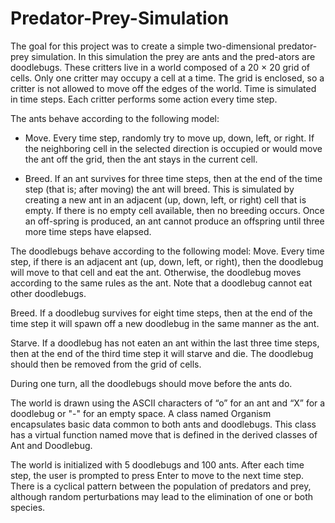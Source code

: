 # Predator-Prey-Simulation

The goal for this project was to create a simple two-dimensional predator-prey simulation. In this simulation the prey are ants and the pred-ators are doodlebugs. These critters live in a world composed of a 20 × 20 grid of cells. Only one critter may occupy a cell at a time. The grid is  enclosed, so a critter is not allowed to move off the edges of the world. Time is simulated in time steps. Each critter performs some action every time step.


The ants behave according to the following model:
* Move. Every time step, randomly try to move up, down, left, or right. If the neighboring cell in the selected direction is occupied or would move the ant off the grid, then the ant stays in the current cell.

* Breed. If an ant survives for three time steps, then at the end of the time step (that is; after moving) the ant will breed. This is simulated by creating a new ant in an adjacent (up, down, left, or right) cell that is empty. If there is no empty cell available, then no breeding occurs. Once an off-spring is produced, an ant cannot produce an offspring until three more time steps have elapsed.


The doodlebugs behave according to the following model:
Move. Every time step, if there is an adjacent ant (up, down, left, or right), then the doodlebug will move to that cell and eat the ant. Otherwise, the doodlebug moves according to the same rules as the ant. Note that a doodlebug cannot eat other doodlebugs.

Breed. If a doodlebug survives for eight time steps, then at the end of the time step it will spawn off a new doodlebug in the same manner as the ant.

Starve. If a doodlebug has not eaten an ant within the last three time steps, then at the end of the third time step it will starve and die. The doodlebug should then be removed from the grid of cells.

During one turn, all the doodlebugs should move before the ants do.

The world is drawn using the ASCII characters of “o” for an ant and “X” for a doodlebug or "-" for an empty space. A class named Organism encapsulates basic data common to both ants and doodlebugs. This class has a virtual function named move that is defined in the derived classes of Ant and Doodlebug.

The world is initialized with 5 doodlebugs and 100 ants. After each time step, the user is prompted to press Enter to move to the next time step. There is a cyclical pattern between the population of predators and prey, although random perturbations may lead to the elimination of one or both species.
